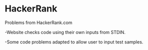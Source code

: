 # HackerRank
Problems from HackerRank.com

-Website checks code using their own inputs from STDIN.

-Some code problems adapted to allow user to input test samples.
